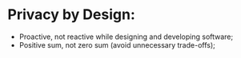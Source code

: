 # Privacy by Design:

- Proactive, not reactive while designing and developing software;
- Positive sum, not zero sum (avoid unnecessary trade-offs);
